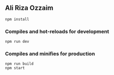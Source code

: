 ## Ali Riza Ozzaim

```
npm install
```

### Compiles and hot-reloads for development

```
npm run dev
```

### Compiles and minifies for production

```
npm run build
npm start
```
